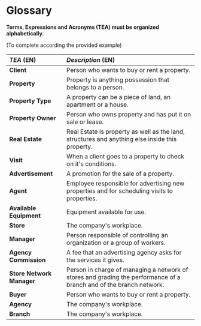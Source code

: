 # Glossary

**Terms, Expressions and Acronyms (TEA) must be organized alphabetically.**

(To complete according the provided example)

| **_TEA_** (EN)            | **_Description_** (EN)                                                                                              |                                       
|:--------------------------|:--------------------------------------------------------------------------------------------------------------------|
| **Client**                | Person who wants to buy or rent a property.                                                                         |
| **Property**              | Property is anything  possession that belongs to a person.                                                          |
| **Property Type**         | A property can be a piece of land, an apartment or a house.                                                         |
| **Property Owner**        | Person who owns property and has put it on sale or lease.                                                           |
| **Real Estate**           | Real Estate is property as well as the land, structures and anything else inside this property.                     |
| **Visit**                 | When a client goes to a property to check on it's conditions.                                                       |
| **Advertisement**         | A promotion for the sale of a property.                                                                             |
| **Agent**                 | Employee responsible for advertising new properties and for scheduling visits to properties.                        |
| **Available Equipment**   | Equipment available for use.                                                                                        |
| **Store**                 | The company's workplace.                                                                                            |
| **Manager**               | Person responsible of controlling an organization or a group of workers.                                            |
| **Agency Commission**     | A fee that an advertising agency asks for the services it gives.                                                    |
| **Store Network Manager** | Person in charge of managing a network of stores and grading the performance of a branch and of the branch network. |
| **Buyer**                 | Person who wants to buy or rent a property.                                                                         |
| **Agency**                | The company's workplace.                                                                                            |
| **Branch**                | The company's workplace.                                                                                            |








